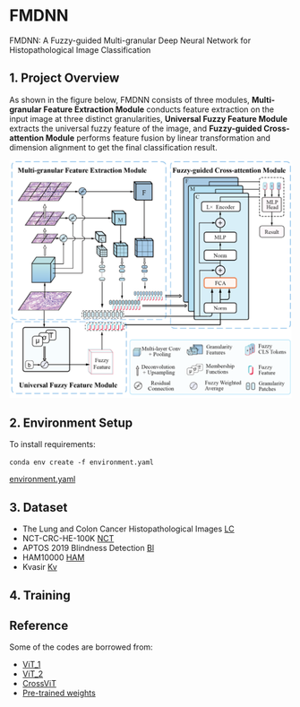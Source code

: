# FMDNN
FMDNN: A Fuzzy-guided Multi-granular Deep Neural Network for Histopathological Image Classification

## 1. Project Overview

As shown in the figure below, FMDNN consists of three modules, **Multi-granular Feature Extraction Module** conducts feature extraction on the input image at three distinct granularities, **Universal Fuzzy Feature Module** extracts the universal fuzzy feature of the image, and **Fuzzy-guided Cross-attention Module** performs feature fusion by linear transformation and dimension alignment to get the final classification result.

![image](https://github.com/Choutyear/FMDNN/blob/main/Figs/Fig1.png)


## 2. Environment Setup

To install requirements:

```conda env create -f environment.yaml```

[environment.yaml](https://github.com/Choutyear/FMDNN/blob/main/Files/encironment.yaml)

## 3. Dataset

* The Lung and Colon Cancer Histopathological Images [LC](https://www.kaggle.com/datasets/andrewmvd/lung-and-colon-cancer-histopathological-images)
* NCT-CRC-HE-100K [NCT](https://paperswithcode.com/dataset/nct-crc-he-100k)
* APTOS 2019 Blindness Detection [Bl](https://www.kaggle.com/competitions/aptos2019-blindness-detection/data)
* HAM10000 [HAM](https://dataverse.harvard.edu/dataset.xhtml?persistentId=doi:10.7910/DVN/DBW86T)
* Kvasir [Kv](https://datasets.simula.no/kvasir/)

## 4. Training

## Reference

Some of the codes are borrowed from:
* [ViT_1](https://github.com/huggingface/pytorch-image-models/blob/main/timm/models/vision_transformer.py)
* [ViT_2](https://github.com/WZMIAOMIAO/deep-learning-for-image-processing/tree/master/pytorch_classification/vision_transformer)
* [CrossViT](https://github.com/IBM/CrossViT)
* [Pre-trained weights](https://github.com/google-research/vision_transformer)
